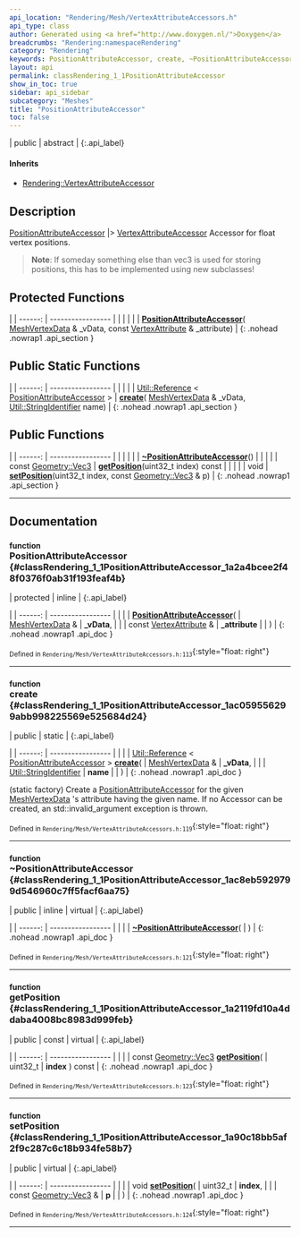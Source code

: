 ```yaml
---
api_location: "Rendering/Mesh/VertexAttributeAccessors.h"
api_type: class
author: Generated using <a href="http://www.doxygen.nl/">Doxygen</a>
breadcrumbs: "Rendering:namespaceRendering"
category: "Rendering"
keywords: PositionAttributeAccessor, create, ~PositionAttributeAccessor, getPosition, setPosition
layout: api
permalink: classRendering_1_1PositionAttributeAccessor
show_in_toc: true
sidebar: api_sidebar
subcategory: "Meshes"
title: "PositionAttributeAccessor"
toc: false
---
```


| public | abstract |
{:.api_label}

#### Inherits

* [Rendering::VertexAttributeAccessor](classRendering_1_1VertexAttributeAccessor)


## Description



 [PositionAttributeAccessor](classRendering_1_1PositionAttributeAccessor) |> [VertexAttributeAccessor](classRendering_1_1VertexAttributeAccessor) Accessor for float vertex positions.
> **Note**: If someday something else than vec3 is used for storing positions, this has to be implemented using new subclasses!






## Protected Functions

|
| ------: | ----------------- |
|  | |
|  | **[PositionAttributeAccessor](#classRendering_1_1PositionAttributeAccessor_1a2a4bcee2f48f0376f0ab31f193feaf4b)**( [MeshVertexData](classRendering_1_1MeshVertexData) & _vData, const [VertexAttribute](classRendering_1_1VertexAttribute) & _attribute) |
{: .nohead .nowrap1 .api_section }


## Public Static Functions

|
| ------: | ----------------- |
|  | |
| [Util::Reference](classUtil_1_1Reference) < [PositionAttributeAccessor](classRendering_1_1PositionAttributeAccessor) > | **[create](#classRendering_1_1PositionAttributeAccessor_1ac059556299abb998225569e525684d24)**( [MeshVertexData](classRendering_1_1MeshVertexData) & _vData,  [Util::StringIdentifier](classUtil_1_1StringIdentifier)  name) |
{: .nohead .nowrap1 .api_section }


## Public Functions

|
| ------: | ----------------- |
|  | |
|  | **[~PositionAttributeAccessor](#classRendering_1_1PositionAttributeAccessor_1ac8eb5929799d546960c7ff5facf6aa75)**() |
|  | |
| const [Geometry::Vec3](namespaceGeometry#namespaceGeometry_1ab29e4544da9b15b5bf224cbf5b691313) | **[getPosition](#classRendering_1_1PositionAttributeAccessor_1a2119fd10a4ddaba4008bc8983d999feb)**(uint32_t index) const |
|  | |
| void | **[setPosition](#classRendering_1_1PositionAttributeAccessor_1a90c18bb5af2f9c287c6c18b934fe58b7)**(uint32_t index, const [Geometry::Vec3](namespaceGeometry#namespaceGeometry_1ab29e4544da9b15b5bf224cbf5b691313) & p) |
{: .nohead .nowrap1 .api_section }


-------------------------------------------------------------------

## Documentation

### <small>function</small><br/> PositionAttributeAccessor {#classRendering_1_1PositionAttributeAccessor_1a2a4bcee2f48f0376f0ab31f193feaf4b}

| protected | inline |
{:.api_label}

|
| ------: | ----------------- |
|  |
|  **[PositionAttributeAccessor](#classRendering_1_1PositionAttributeAccessor_1a2a4bcee2f48f0376f0ab31f193feaf4b)**( |  [MeshVertexData](classRendering_1_1MeshVertexData) & | **_vData**, |
| | const [VertexAttribute](classRendering_1_1VertexAttribute) & | **_attribute** |
|   ) |
{: .nohead .nowrap1 .api_doc }





<sub>Defined in `Rendering/Mesh/VertexAttributeAccessors.h:113`</sub>{:style="float: right"}

-------------------------------------------------------------------

### <small>function</small><br/> create {#classRendering_1_1PositionAttributeAccessor_1ac059556299abb998225569e525684d24}

| public | static |
{:.api_label}

|
| ------: | ----------------- |
|  |
| [Util::Reference](classUtil_1_1Reference) < [PositionAttributeAccessor](classRendering_1_1PositionAttributeAccessor) > **[create](#classRendering_1_1PositionAttributeAccessor_1ac059556299abb998225569e525684d24)**( |  [MeshVertexData](classRendering_1_1MeshVertexData) & | **_vData**, |
| |  [Util::StringIdentifier](classUtil_1_1StringIdentifier)  | **name** |
|   ) |
{: .nohead .nowrap1 .api_doc }



(static factory) Create a [PositionAttributeAccessor](classRendering_1_1PositionAttributeAccessor) for the given [MeshVertexData](classRendering_1_1MeshVertexData) 's attribute having the given name. If no Accessor can be created, an std::invalid_argument exception is thrown.



<sub>Defined in `Rendering/Mesh/VertexAttributeAccessors.h:119`</sub>{:style="float: right"}

-------------------------------------------------------------------

### <small>function</small><br/> ~PositionAttributeAccessor {#classRendering_1_1PositionAttributeAccessor_1ac8eb5929799d546960c7ff5facf6aa75}

| public | inline | virtual |
{:.api_label}

|
| ------: | ----------------- |
|  |
|  **[~PositionAttributeAccessor](#classRendering_1_1PositionAttributeAccessor_1ac8eb5929799d546960c7ff5facf6aa75)**( |  ) |
{: .nohead .nowrap1 .api_doc }





<sub>Defined in `Rendering/Mesh/VertexAttributeAccessors.h:121`</sub>{:style="float: right"}

-------------------------------------------------------------------

### <small>function</small><br/> getPosition {#classRendering_1_1PositionAttributeAccessor_1a2119fd10a4ddaba4008bc8983d999feb}

| public | const | virtual |
{:.api_label}

|
| ------: | ----------------- |
|  |
| const [Geometry::Vec3](namespaceGeometry#namespaceGeometry_1ab29e4544da9b15b5bf224cbf5b691313) **[getPosition](#classRendering_1_1PositionAttributeAccessor_1a2119fd10a4ddaba4008bc8983d999feb)**( | uint32_t | **index** ) const |
{: .nohead .nowrap1 .api_doc }





<sub>Defined in `Rendering/Mesh/VertexAttributeAccessors.h:123`</sub>{:style="float: right"}

-------------------------------------------------------------------

### <small>function</small><br/> setPosition {#classRendering_1_1PositionAttributeAccessor_1a90c18bb5af2f9c287c6c18b934fe58b7}

| public | virtual |
{:.api_label}

|
| ------: | ----------------- |
|  |
| void **[setPosition](#classRendering_1_1PositionAttributeAccessor_1a90c18bb5af2f9c287c6c18b934fe58b7)**( | uint32_t | **index**, |
| | const [Geometry::Vec3](namespaceGeometry#namespaceGeometry_1ab29e4544da9b15b5bf224cbf5b691313) & | **p** |
|   ) |
{: .nohead .nowrap1 .api_doc }





<sub>Defined in `Rendering/Mesh/VertexAttributeAccessors.h:124`</sub>{:style="float: right"}

-------------------------------------------------------------------

